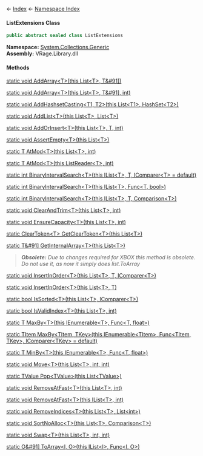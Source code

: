 ← [Index](Api-Index) ← [Namespace Index](Namespace-Index)

#### ListExtensions Class

```csharp
public abstract sealed class ListExtensions
```

**Namespace:** [System.Collections.Generic](System.Collections.Generic)  
**Assembly:** VRage.Library.dll

#### Methods

[static void AddArray&lt;T&gt;(this List&lt;T&gt;, T&#91&#93;)](System.Collections.Generic.ListExtensions.AddArray)

> 

[static void AddArray&lt;T&gt;(this List&lt;T&gt;, T&#91&#93;, int)](System.Collections.Generic.ListExtensions.AddArray)

> 

[static void AddHashsetCasting&lt;T1, T2&gt;(this List&lt;T1&gt;, HashSet&lt;T2&gt;)](System.Collections.Generic.ListExtensions.AddHashsetCasting)

> 

[static void AddList&lt;T&gt;(this List&lt;T&gt;, List&lt;T&gt;)](System.Collections.Generic.ListExtensions.AddList)

> 

[static void AddOrInsert&lt;T&gt;(this List&lt;T&gt;, T, int)](System.Collections.Generic.ListExtensions.AddOrInsert)

> 

[static void AssertEmpty&lt;T&gt;(this List&lt;T&gt;)](System.Collections.Generic.ListExtensions.AssertEmpty)

> 

[static T AtMod&lt;T&gt;(this List&lt;T&gt;, int)](System.Collections.Generic.ListExtensions.AtMod)

> 

[static T AtMod&lt;T&gt;(this ListReader&lt;T&gt;, int)](System.Collections.Generic.ListExtensions.AtMod)

> 

[static int BinaryIntervalSearch&lt;T&gt;(this IList&lt;T&gt;, T, IComparer&lt;T&gt; = default)](System.Collections.Generic.ListExtensions.BinaryIntervalSearch)

> 

[static int BinaryIntervalSearch&lt;T&gt;(this IList&lt;T&gt;, Func&lt;T, bool&gt;)](System.Collections.Generic.ListExtensions.BinaryIntervalSearch)

> 

[static int BinaryIntervalSearch&lt;T&gt;(this IList&lt;T&gt;, T, Comparison&lt;T&gt;)](System.Collections.Generic.ListExtensions.BinaryIntervalSearch)

> 

[static void ClearAndTrim&lt;T&gt;(this List&lt;T&gt;, int)](System.Collections.Generic.ListExtensions.ClearAndTrim)

> 

[static void EnsureCapacity&lt;T&gt;(this List&lt;T&gt;, int)](System.Collections.Generic.ListExtensions.EnsureCapacity)

> 

[static ClearToken&lt;T&gt; GetClearToken&lt;T&gt;(this List&lt;T&gt;)](System.Collections.Generic.ListExtensions.GetClearToken)

> 

[static T&#91&#93; GetInternalArray&lt;T&gt;(this List&lt;T&gt;)](System.Collections.Generic.ListExtensions.GetInternalArray)

> _**Obsolete:** Due to changes required for XBOX this method is obsolete. Do not use it, as now it simply does list.ToArray_

[static void InsertInOrder&lt;T&gt;(this List&lt;T&gt;, T, IComparer&lt;T&gt;)](System.Collections.Generic.ListExtensions.InsertInOrder)

> 

[static void InsertInOrder&lt;T&gt;(this List&lt;T&gt;, T)](System.Collections.Generic.ListExtensions.InsertInOrder)

> 

[static bool IsSorted&lt;T&gt;(this List&lt;T&gt;, IComparer&lt;T&gt;)](System.Collections.Generic.ListExtensions.IsSorted)

> 

[static bool IsValidIndex&lt;T&gt;(this List&lt;T&gt;, int)](System.Collections.Generic.ListExtensions.IsValidIndex)

> 

[static T MaxBy&lt;T&gt;(this IEnumerable&lt;T&gt;, Func&lt;T, float&gt;)](System.Collections.Generic.ListExtensions.MaxBy)

> 

[static TItem MaxBy&lt;TItem, TKey&gt;(this IEnumerable&lt;TItem&gt;, Func&lt;TItem, TKey&gt;, IComparer&lt;TKey&gt; = default)](System.Collections.Generic.ListExtensions.MaxBy)

> 

[static T MinBy&lt;T&gt;(this IEnumerable&lt;T&gt;, Func&lt;T, float&gt;)](System.Collections.Generic.ListExtensions.MinBy)

> 

[static void Move&lt;T&gt;(this List&lt;T&gt;, int, int)](System.Collections.Generic.ListExtensions.Move)

> 

[static TValue Pop&lt;TValue&gt;(this List&lt;TValue&gt;)](System.Collections.Generic.ListExtensions.Pop)

> 

[static void RemoveAtFast&lt;T&gt;(this List&lt;T&gt;, int)](System.Collections.Generic.ListExtensions.RemoveAtFast)

> 

[static void RemoveAtFast&lt;T&gt;(this IList&lt;T&gt;, int)](System.Collections.Generic.ListExtensions.RemoveAtFast)

> 

[static void RemoveIndices&lt;T&gt;(this List&lt;T&gt;, List&lt;int&gt;)](System.Collections.Generic.ListExtensions.RemoveIndices)

> 

[static void SortNoAlloc&lt;T&gt;(this List&lt;T&gt;, Comparison&lt;T&gt;)](System.Collections.Generic.ListExtensions.SortNoAlloc)

> 

[static void Swap&lt;T&gt;(this List&lt;T&gt;, int, int)](System.Collections.Generic.ListExtensions.Swap)

> 

[static O&#91&#93; ToArray&lt;I, O&gt;(this IList&lt;I&gt;, Func&lt;I, O&gt;)](System.Collections.Generic.ListExtensions.ToArray)

> 

